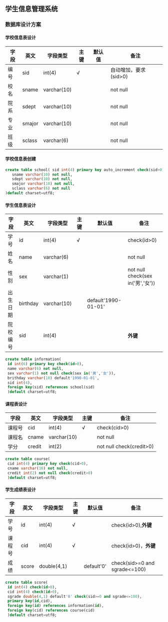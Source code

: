 ## 学生信息管理系统
### 数据库设计方案
#### 学校信息表设计
 字段 | 英文 | 字段类型 | 主键 | 默认值 | 备注
------|-----|---------|-----|--------|-----
 编号 | sid | int(4) | √ |  | 自动增加，要求(sid>0)
 校名 | sname | varchar(10) |  |  | not null
 院系 | sdept | varchar(10) |  |  | not null
 专业 | smajor | varchar(10) |  |  | not null
 班级 | sclass | varchar(6) |  |  | not null
#### 学校信息表创建
```sql
create table school( sid int(4) primary key auto_increment check(sid>0),
   sname varchar(10) not null, 
   sdept varchar(10) not null, 
   smajor varchar(10) not null, 
   sclass varchar(6) not null
)default charset=utf8;
```
#### 学生信息表设计
 字段 | 英文 | 字段类型 | 主键 | 默认值 | 备注
------|-----|---------|-----|--------|-----
 学号 | id | int(4) | √ |  | check(id>0)
 姓名 | name | varchar(6) |  |  | not null
 性别 | sex | varchar(1) |  |  | not null check(sex in('男','女'))
 出生日期 | birthday | varchar(10) |   | default'1990-01-01' |
 院校编号 | sid | int(4) |  |  |**外键**
 ```sql
create table information( 
  id int(6) primary key check(id>0),
  name varchar(6) not null,
  sex varchar(1) not null check(sex in('男','女')), 
  brithday varchar(10) default'1990-01-01', 
  sid int(4),
  foreign key(sid) references school(sid)
  )default charset=utf8;
 ```
#### 课程表设计
 字段 | 英文 | 字段类型 | 主键 | 备注
------|-----|---------|-----|-----
 课程号 | cid | int(4) | √ | check(cid>0)
 课程名 | cname | varchar(10) | | not null
 学分 | credit | int(2) | | not null check(credit>0)
 ```sql
 create table course( 
  cid int(4) primary key check(cid>0),
  cname varchar(10) not null,
  credit int(2) not null check(credit>0)
  )default charset=utf8;
 ```
#### 学生成绩表设计
 字段 | 英文 | 字段类型 | 主键 | 默认值 | 备注
------|-----|---------|-----|--------|-----
 学号 | id | int(4) | √ |  | check(id>0),**外键**
 课程号 | cid | int(4) | √ |  | check(id>0)，**外键**
 成绩 | score| double(4,1) |  | default'0' | check(sid>=0 and sgrade<=100)
 ```sql
 create table score( 
  id int(4) check(id>0),
  cid int(4) check(id>0),
  sgrade double(4,1) default'0' check(sid>=0 and sgrade<=100),
  primary key(id,cid),
  foreign key(id) references information(id),
  foreign key(cid) references course(cid)
  )default charset=utf8;
 ```
